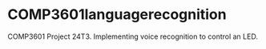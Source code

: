 # COMP3601languagerecognition
COMP3601 Project 24T3. Implementing voice recognition to control an LED. 
